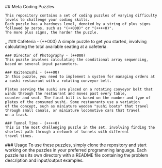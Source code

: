  
 <div>
    ## Meta Coding Puzzles
 
    This repository contains a set of coding puzzles of varying difficulty levels to challenge your coding skills. 
    Each puzzle has a hardness level, denoted by a string of plus signs followed by zeros, such as "(++000)" or "(++++0)". 
    The more plus signs, the harder the puzzle.
</div>

<div style = "Center">

_
    ### Cafeteria - (++000)
    A simple puzzle to get you started, involving calculating the total available seating at a cafeteria.

    ### Director of Photography - (++000) 
    This puzzle involves calculating the conditional array sequencing, based on several input parameters.

    ### Kaitenzushi - (+++00) 
    In this puzzle, you need to implement a system for managing orders at a sushi restaurant with a rotating conveyor belt.

    Plates serving the sushi are placed on a rotating conveyor belt that winds through the restaurant and moves past every table,
    counter and seat. The final bill is based on the number and type of plates of the consumed sushi. Some restaurants use a variation
    of the concept, such as miniature wooden "sushi boats" that travel through small canals, or miniature locomotive cars that travel
    on a track.

    ### Tunnel Time - (++++0) 
    This is the most challenging puzzle in the set, involving finding the shortest path through a network of tunnels with different 
    travel times.

</div>
    ### Usage
    To use these puzzles, simply clone the repository and start working on the puzzles in your preferred programming language. Each
    puzzle has its own directory with a README file containing the problem description and input/output examples.
